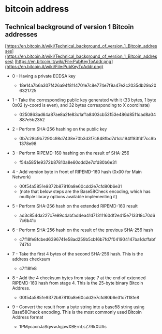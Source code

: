 # bitcoin address

## Technical background of version 1 Bitcoin addresses
[https://en.bitcoin.it/wiki/Technical_background_of_version_1_Bitcoin_addresses](https://en.bitcoin.it/wiki/Technical_background_of_version_1_Bitcoin_addresses)
[https://en.bitcoin.it/wiki/File:PubKeyToAddr.png](https://en.bitcoin.it/wiki/File:PubKeyToAddr.png)

- 0 - Having a private ECDSA key
	- 18e14a7b6a307f426a94f8114701e7c8e774e7f9a47e2c2035db29a206321725

- 1 - Take the corresponding public key generated with it (33 bytes, 1 byte 0x02 (y-coord is even), and 32 bytes corresponding to X coordinate)
	- 0250863ad64a87ae8a2fe83c1af1a8403cb53f53e486d8511dad8a04887e5b2352

- 2 - Perform SHA-256 hashing on the public key
	- 0b7c28c9b7290c98d7438e70b3d3f7c848fbd7d1dc194ff83f4f7cc9b1378e98

- 3 - Perform RIPEMD-160 hashing on the result of SHA-256
	- f54a5851e9372b87810a8e60cdd2e7cfd80b6e31

- 4 - Add version byte in front of RIPEMD-160 hash (0x00 for Main Network)
	- 00f54a5851e9372b87810a8e60cdd2e7cfd80b6e31
	- (note that below steps are the Base58Check encoding, which has multiple library options available implementing it)

- 5 - Perform SHA-256 hash on the extended RIPEMD-160 result
	- ad3c854da227c7e99c4abfad4ea41d71311160df2e415e713318c70d67c6b41c

- 6 - Perform SHA-256 hash on the result of the previous SHA-256 hash
   - c7f18fe8fcbed6396741e58ad259b5cb16b7fd7f041904147ba1dcffabf747fd

- 7 - Take the first 4 bytes of the second SHA-256 hash. This is the address checksum
   - c7f18fe8

- 8 - Add the 4 checksum bytes from stage 7 at the end of extended RIPEMD-160 hash from stage 4. This is the 25-byte binary Bitcoin Address.
   - 00f54a5851e9372b87810a8e60cdd2e7cfd80b6e31c7f18fe8

- 9 - Convert the result from a byte string into a base58 string using Base58Check encoding. This is the most commonly used Bitcoin Address format
   - 1PMycacnJaSqwwJqjawXBErnLsZ7RkXUAs
